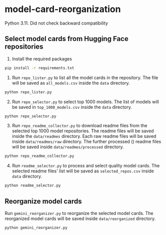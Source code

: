 # model-card-reorganization
Python 3.11. Did not check backward compatibility

## Select model cards from Hugging Face repositories
1. Install the required packages
```bash
pip install -r requirements.txt
```

1. Run `repo_lister.py` to list all the model cards in the repository. The file will be saved as `all_models.csv` inside the `data` directory.
```bash
python repo_lister.py
```
2. Run `repo_selector.py` to select top 1000 models. The list of models will be saved in `top_1000_models.csv` inside the `data` directory.
```bash
python repo_selector.py
```
3. Run `repo_readme_collector.py` to download readme files from the selected top 1000 model repositories. The readme files will be saved inside the `data/readmes` directory. Each raw readme files will be saved inside `data/readmes/raw` directory. The further processed () readme files will be saved inside `data/readmes/processed` directory.
```bash
python repo_readme_collector.py
```
4. Run `readme_selector.py` to process and select quality model cards. The selected readme files' list will be saved as `selected_repos.csv` inside `data` directory.
```bash
python readme_selector.py
```

## Reorganize model cards
Run `gemini_reorganizer.py` to reorganize the selected model cards. The reorganized model cards will be saved inside `data/reorganized` directory.
```bash
python gemini_reorganizer.py
```